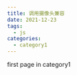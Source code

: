 ```yaml
---
title: 调用摄像头兼容
date: 2021-12-23
tags:
  - js
categories:
  - category1
---
```


first page in category1

<template>
  <div id="app">
    <div class="show">
      <video id="video" style="width: 50%; height: auto"></video>
      <video id="video2" style="width: 50%; height: auto"></video>
      <canvas id="canvas"></canvas>
    </div>
    <div class="button">
      <button id="live">直播</button>
      <button id="snap">截图</button>
      <button id="record">录制</button>
      <button id="stop">停止录制返回blob</button>
      <a id="download">下载</a>
    </div>
  </div>
</template>

<script>
export default {
  name: "App",
  components: {},
  mounted() {
    console.log("hello");

    var video = document.getElementById("video");
    var video2 = document.getElementById("video2");
    var canvas = document.getElementById("canvas");
    var record = document.getElementById("record");
    var stop = document.getElementById("stop");
    var ctx = canvas.getContext("2d");
    var width = 163;
    var height = 122;
    var chunks = [];
    canvas.width = width;
    canvas.height = height;
    function liveVideo() {
      if (navigator.mediaDevices === undefined) {
          navigator.mediaDevices = {};
        }
        // 一些浏览器部分支持 mediaDevices。我们不能直接给对象设置 getUserMedia
        // 因为这样可能会覆盖已有的属性。这里我们只会在没有getUserMedia属性的时候添加它。
        if (navigator.mediaDevices.getUserMedia === undefined) {
          navigator.mediaDevices.getUserMedia = function (constraints) {
            // 首先，如果有getUserMedia的话，就获得它
            var getUserMedia =
              navigator.webkitGetUserMedia || navigator.mozGetUserMedia;

            // 一些浏览器根本没实现它 - 那么就返回一个error到promise的reject来保持一个统一的接口
            if (!getUserMedia) {
              return Promise.reject(
                new Error("getUserMedia is not implemented in this browser")
              );
            }

            // 否则，为老的navigator.getUserMedia方法包裹一个Promise
            return new Promise(function (resolve, reject) {
              getUserMedia.call(navigator, constraints, resolve, reject);
            });
          };
        }

        navigator.mediaDevices
          .getUserMedia({ audio: true, video: true })
          .then(function (stream) {
            var video = document.querySelector("video");
            // 旧的浏览器可能没有srcObject
            if ("srcObject" in video) {
              video.srcObject = stream;
              document
                .getElementById("snap")
                .addEventListener("click", function () {
                  ctx.drawImage(video, 0, 0, width, height);
                  var url = canvas.toDataURL("image/png");
                  document.getElementById("download").href = url;
                  document.getElementById("download").download = url;
                });
            } else {
              // 防止在新的浏览器里使用它，应为它已经不再支持了
              video.src = window.URL.createObjectURL(stream);
              document
                .getElementById("snap")
                .addEventListener("click", function () {
                  ctx.drawImage(video, 0, 0, width, height);
                  var url = canvas.toDataURL("image/png");
                  document.getElementById("download").href = url;
                  document.getElementById("download").download = url;
                });
            }
            video.onloadedmetadata = function (e) {
              video.play();
            };
          })
          .catch(function (err) {
            console.log(err.name + ": " + err.message);
          });
    }

    document.getElementById("live").addEventListener("click", function () {
      liveVideo();
    });
  },
};
</script>

<style>
#app {
  font-family: Avenir, Helvetica, Arial, sans-serif;
  -webkit-font-smoothing: antialiased;
  -moz-osx-font-smoothing: grayscale;
  text-align: center;
  color: #2c3e50;
  margin-top: 60px;
}
.show {
  height: 100%;
  display: flex;
  flex-wrap: wrap;
  justify-content: space-around;
}
#video,
#canvas {
  transform: rotateY(180deg);
}
</style>
